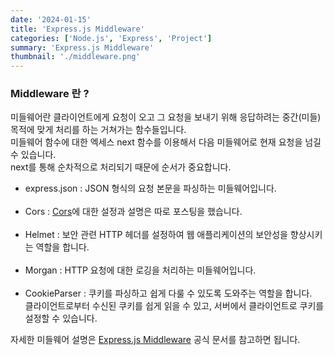 ```yaml
---
date: '2024-01-15'
title: 'Express.js Middleware'
categories: ['Node.js', 'Express', 'Project']
summary: 'Express.js Middleware'
thumbnail: './middleware.png'
---
```


### Middleware 란 ?

미들웨어란 클라이언트에게 요청이 오고 그 요청을 보내기 위해 응답하려는 중간(미들) 목적에 맞게 처리를 하는 거쳐가는 함수들입니다. </br>
미들웨어 함수에 대한 엑세스 next 함수를 이용해서 다음 미들웨어로 현재 요청을 넘길 수 있습니다.</br>
next를 통해 순차적으로 처리되기 때문에 순서가 중요합니다. </br>

- express.json : JSON 형식의 요청 본문을 파싱하는 미들웨어입니다. </br></br>
- Cors : [Cors](https://hyednny.github.io/cors/)에 대한 설정과 설명은 따로 포스팅을 했습니다. </br></br>
- Helmet : 보안 관련 HTTP 헤더를 설정하여 웹 애플리케이션의 보안성을 향상시키는 역할을 합니다. </br></br>
- Morgan : HTTP 요청에 대한 로깅을 처리하는 미들웨어입니다. </br></br>
- CookieParser : 쿠키를 파싱하고 쉽게 다룰 수 있도록 도와주는 역할을 합니다. </br>
  클라이언트로부터 수신된 쿠키를 쉽게 읽을 수 있고, 서버에서 클라이언트로 쿠키를 설정할 수 있습니다. </br>

자세한 미들웨어 설명은 [Express.js Middleware](https://expressjs.com/en/guide/using-middleware.html) 공식 문서를 참고하면 됩니다.
